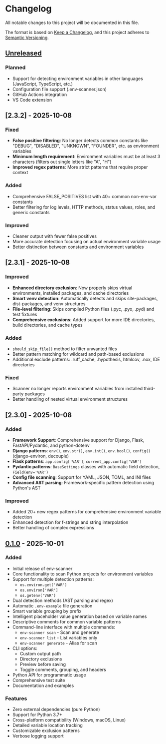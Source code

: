 # Changelog

All notable changes to this project will be documented in this file.

The format is based on [Keep a Changelog](https://keepachangelog.com/en/1.0.0/),
and this project adheres to [Semantic Versioning](https://semver.org/spec/v2.0.0.html).

## [Unreleased]

### Planned
- Support for detecting environment variables in other languages (JavaScript, TypeScript, etc.)
- Configuration file support (.env-scanner.json)
- GitHub Actions integration
- VS Code extension

## [2.3.2] - 2025-10-08

### Fixed
- **False positive filtering**: No longer detects common constants like "DEBUG", "DISABLED", "UNKNOWN", "FOUNDER", etc. as environment variables
- **Minimum length requirement**: Environment variables must be at least 3 characters (filters out single letters like "A", "H")
- **Improved regex patterns**: More strict patterns that require proper context

### Added
- Comprehensive FALSE_POSITIVES list with 40+ common non-env-var constants
- Better filtering for log levels, HTTP methods, status values, roles, and generic constants

### Improved
- Cleaner output with fewer false positives
- More accurate detection focusing on actual environment variable usage
- Better distinction between constants and environment variables

## [2.3.1] - 2025-10-08

### Improved
- **Enhanced directory exclusion**: Now properly skips virtual environments, installed packages, and cache directories
- **Smart venv detection**: Automatically detects and skips site-packages, dist-packages, and venv structures
- **File-level filtering**: Skips compiled Python files (.pyc, .pyo, .pyd) and test fixtures
- **Comprehensive exclusions**: Added support for more IDE directories, build directories, and cache types

### Added
- `should_skip_file()` method to filter unwanted files
- Better pattern matching for wildcard and path-based exclusions
- Additional exclude patterns: .ruff_cache, .hypothesis, htmlcov, .nox, IDE directories

### Fixed
- Scanner no longer reports environment variables from installed third-party packages
- Better handling of nested virtual environment structures

## [2.3.0] - 2025-10-08

### Added
- **Framework Support**: Comprehensive support for Django, Flask, FastAPI/Pydantic, and python-dotenv
- **Django patterns**: `env()`, `env.str()`, `env.int()`, `env.bool()`, `config()` (django-environ, decouple)
- **Flask patterns**: `app.config['VAR']`, `current_app.config['VAR']`
- **Pydantic patterns**: `BaseSettings` classes with automatic field detection, `Field(env='VAR')`
- **Config file scanning**: Support for YAML, JSON, TOML, and INI files
- **Advanced AST parsing**: Framework-specific pattern detection using Python's AST

### Improved
- Added 20+ new regex patterns for comprehensive environment variable detection
- Enhanced detection for f-strings and string interpolation
- Better handling of complex expressions

## [0.1.0] - 2025-10-01

### Added
- Initial release of env-scanner
- Core functionality to scan Python projects for environment variables
- Support for multiple detection patterns:
  - `os.environ.get('VAR')`
  - `os.environ['VAR']`
  - `os.getenv('VAR')`
- Dual detection methods (AST parsing and regex)
- Automatic `.env-example` file generation
- Smart variable grouping by prefix
- Intelligent placeholder value generation based on variable names
- Descriptive comments for common variable patterns
- Command-line interface with multiple commands:
  - `env-scanner scan` - Scan and generate
  - `env-scanner list` - List variables only
  - `env-scanner generate` - Alias for scan
- CLI options:
  - Custom output path
  - Directory exclusions
  - Preview before saving
  - Toggle comments, grouping, and headers
- Python API for programmatic usage
- Comprehensive test suite
- Documentation and examples

### Features
- Zero external dependencies (pure Python)
- Support for Python 3.7+
- Cross-platform compatibility (Windows, macOS, Linux)
- Detailed variable location tracking
- Customizable exclusion patterns
- Verbose logging support

[Unreleased]: https://github.com/yourusername/env-scanner/compare/v0.1.0...HEAD
[0.1.0]: https://github.com/yourusername/env-scanner/releases/tag/v0.1.0


